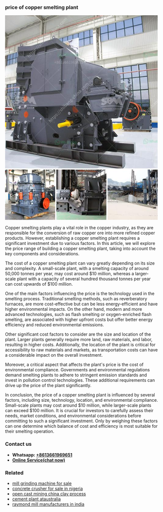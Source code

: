 <h3>price of copper smelting plant</h3><img src='1704856881.jpg' alt=''><p>Copper smelting plants play a vital role in the copper industry, as they are responsible for the conversion of raw copper ore into more refined copper products. However, establishing a copper smelting plant requires a significant investment due to various factors. In this article, we will explore the price range of building a copper smelting plant, taking into account the key components and considerations.</p><p>The cost of a copper smelting plant can vary greatly depending on its size and complexity. A small-scale plant, with a smelting capacity of around 50,000 tonnes per year, may cost around $10 million, whereas a larger-scale plant with a capacity of several hundred thousand tonnes per year can cost upwards of $100 million.</p><p>One of the main factors influencing the price is the technology used in the smelting process. Traditional smelting methods, such as reverberatory furnaces, are more cost-effective but can be less energy-efficient and have higher environmental impacts. On the other hand, modern and more advanced technologies, such as flash smelting or oxygen-enriched flash smelting, are associated with higher upfront costs but offer better energy efficiency and reduced environmental emissions.</p><p>Other significant cost factors to consider are the size and location of the plant. Larger plants generally require more land, raw materials, and labor, resulting in higher costs. Additionally, the location of the plant is critical for accessibility to raw materials and markets, as transportation costs can have a considerable impact on the overall investment.</p><p>Moreover, a critical aspect that affects the plant's price is the cost of environmental compliance. Governments and environmental regulations demand smelting plants to adhere to stringent emission standards and invest in pollution control technologies. These additional requirements can drive up the price of the plant significantly.</p><p>In conclusion, the price of a copper smelting plant is influenced by several factors, including size, technology, location, and environmental compliance. Small-scale plants may cost around $10 million, while larger-scale plants can exceed $100 million. It is crucial for investors to carefully assess their needs, market conditions, and environmental considerations before committing to such a significant investment. Only by weighing these factors can one determine which balance of cost and efficiency is most suitable for their smelting operation.</p><h3>Contact us</h3><ul><li><strong>Whatsapp:&nbsp;<a href="https://wa.me/8613661969651">+8613661969651</a></strong></li><li><a href="https://swt.shibang-china.com/?git&amp;zhl&amp;price of copper smelting plant"><strong>Online Service(chat now)</strong></a></li></ul><h3>Related</h3><ul><li><a href='mill grinding machine for sale.md'>mill grinding machine for sale</a></li><li><a href='concrete crusher for sale in nigeria.md'>concrete crusher for sale in nigeria</a></li><li><a href='open cast mining china clay process.md'>open cast mining china clay process</a></li><li><a href='cement plant ataustralia.md'>cement plant ataustralia</a></li><li><a href='raymond mill manufacturers in india.md'>raymond mill manufacturers in india</a></li></ul>